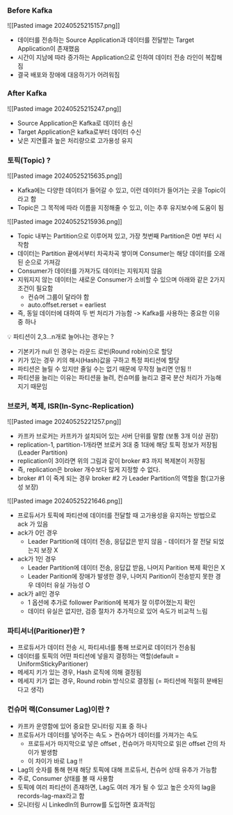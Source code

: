 
### Before Kafka
![[Pasted image 20240525215157.png]]

- 데이터를 전송하는 Source Application과 데이터를 전달받는 Target Application이 존재했음
- 시간이 지남에 따라 증가하는 Application으로 인하여 데이터 전송 라인이 복잡해짐
- 결국 배포와 장애에 대응하기가 어려워짐


### After Kafka
![[Pasted image 20240525215247.png]]
- Source Application은 Kafka로 데이터 송신
- Target Application은 kafka로부터 데이터 수신
- 낮은 지연률과 높은 처리량으로 고가용성 유지


### 토픽(Topic) ?
![[Pasted image 20240525215635.png]]
- Kafka에는 다양한 데이터가 들어갈 수 있고, 이런 데이터가 들어가는 곳을 Topic이라고 함
- Topic은 그 목적에 따라 이름을 지정해줄 수 있고, 이는 추후 유지보수에 도움이 됨



![[Pasted image 20240525215936.png]]
- Topic 내부는 Partition으로 이루어져 있고, 가장 첫번째 Partition은 0번 부터 시작함
- 데이터는 Partition 끝에서부터 차곡차곡 쌓이며 Consumer는 해당 데이터를 오래된 순으로 가져감
- Consumer가 데이터를 가져가도 데이터는 지워지지 않음
- 지워지지 않는 데이터는 새로운 Consumer가 소비할 수 있으며 아래와 같은 2가지 조건이 필요함
	- 컨슈머 그룹이 달라야 함
	- auto.offset.rerset = earliest
- 즉, 동일 데이터에 대하여 두 번 처리가 가능함 -> Kafka를 사용하는 중요한 이유 중 하나


💡 파티션이 2,3...n개로 늘어나는 경우는 ?
- 기본키가 null 인 경우는 라운드 로빈(Round robin)으로 할당
- 키가 있는 경우 키의 해시(Hash)값을 구하고 특정 파티션에 할당
- 파티션은 늘릴 수 있지만 줄일 수는 없기 때문에 무작정 늘리면 안됨 !!
- 파티션을 늘리는 이유는 파티션을 늘려, 컨슈머를 늘리고 결국 분산 처리가 가능해지기 때문임


### 브로커, 복제, ISR(In-Sync-Replication)
![[Pasted image 20240525221257.png]]
- 카프카 브로커는 카프카가 설치되어 있는 서버 단위를 말함 (보통 3개 이상 권장)
- replication-1, partition-1개라면 브로커 3대 중 1대에 해당 토픽 정보가 저장됨 (Leader Partition)
- replication이 3이라면 위의 그림과 같이 broker #3 까지 복제본이 저장됨
- 즉, replication은 broker 개수보다 많게 지정할 수 없다.
- broker #1 이 죽게 되는 경우 broker #2 가 Leader Partition의 역할을 함(고가용성 보장)


![[Pasted image 20240525221646.png]]
- 프로듀서가 토픽에 파티션에 데이터를 전달할 때 고가용성을 유지하는 방법으로 ack 가 있음
- ack가 0인 경우
	- Leader Partition에 데이터 전송, 응답값은 받지 않음 - 데이터가 잘 전달 되었는지 보장 X
- ack가 1인 경우
	- Leader Partition에 데이터 전송, 응답값 받음, 나머지 Parition 복제 확인은 X 
	- Leader Parition에 장애가 발생한 경우, 나머지 Parition이 전송받지 못한 경우 데이터 유실 가능성 O
- ack가 all인 경우 
	- 1 옵션에 추가로 follower Parition에 복제가 잘 이루어졌는지 확인
	- 데이터 유실은 없지만, 검증 절차가 추가적으로 있어 속도가 비교적 느림


### 파티셔너(Paritioner)란 ?
- 프로듀서가 데이터 전송 시, 파티셔너를 통해 브로커로 데이터가 전송됨 
- 데이터를 토픽의 어떤 파티션에 넣을지 결정하는 역할(default = UniformStickyParitioner)
- 메세지 키가 있는 경우, Hash 로직에 의해 결정됨
- 메세지 키가 없는 경우, Round robin 방식으로 결정됨 (= 파티션에 적절히 분배된다고 생각)


### 컨슈머 랙(Consumer Lag)이란 ?
- 카프카 운영함에 있어 중요한 모니터링 지표 중 하나
- 프로듀서가 데이터를 넣어주는 속도 > 컨슈머가 데이터를 가져가는 속도
	- 프로듀서가 마지막으로 넣은 offset , 컨슈머가 마지막으로 읽은 offset 간의 차이가 발생함
	- 이 차이가 바로 Lag !!
- Lag의 숫자를 통해 현재 해당 토픽에 대해 프로듀서, 컨슈머 상태 유추가 가능함
- 주로, Consumer 상태를 볼 때 사용함
- 토픽에 여러 파티션이 존재하면, Lag도 여러 개가 될 수 있고 높은 숫자의 lag을 records-lag-max라고 함
- 모니터링 시 LinkedIn의 Burrow를 도입하면 효과적임